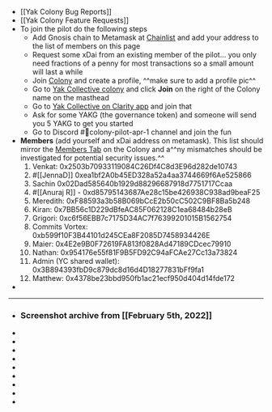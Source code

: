 - [[Yak Colony Bug Reports]]
- [[Yak Colony Feature Requests]]
- To join the pilot do the following steps
    - Add Gnosis chain to Metamask at [Chainlist](https://chainlist.org) and add your address to the list of members on this page
    - Request some xDai from an existing member of the pilot... you only need fractions of a penny for most transactions so a small amount will last a while
    - Join [Colony](https://colony.io/) and create a profile, ^^make sure to add a profile pic^^
    - Go to [Yak Collective colony](https://xdai.colony.io/colony/yakcollective) and click **Join** on the right of the Colony name on the masthead
    - Go to [Yak Collective on Clarity app](https://app.clarity.so/invite-link/N7MiFrMThG) and join that
    - Ask for some YAKG (the governance token) and someone will send you 5 YAKG to get you started
    - Go to Discord #🎪colony-pilot-apr-1 channel and join the fun
- **Members** (add yourself and xDai address on metamask). This list should mirror the [Members Tab](https://xdai.colony.io/colony/yakcollective/members) on the Colony and a^^ny mismatches should be investigated for potential security issues.^^
    1. Venkat: 0x2503b70933119084C26Df4C8d3E96d282de10743
    2. #[[JennaD]] 0xea1bf2A0b45ED328a52a4aa3744669f6Ae525866
    3. Sachin 0x02Dad585640b1929d88296687918d7751717Ccaa
    4. #[[Anuraj R]] - 0xd85795143687Ae28c15be426938C938ad9beaF25
    5. Meredith: 0xF88593a3b58B069bCcE2b50cC502C9BF8Ba5b248
    6. Kiran: 0x7BB56c1D229dBfeAC85F062128C1ea68484b28eB
    7. Grigori: 0xc6f56EBB7c7175D34AC7f76399201015B1562754
    8. Commits Vortex: 0xb599f10F3B44101d245CEa8F2085D7458934426E
    9. Maier: 0x4E2e9B0F72619FA813f0828Ad47189CDcec79910
    10. Nathan: 0x954176e55f81F9B5FD92C94aFCAe27Cc13a73824
    11. Admin (YC shared wallet): 0x3B894393fbD9c879dc8d16d4D18277831bFf9fa1
    12. Matthew: 0x4378be23bbd950fb1ac21ecf950d404d14fde172
- 
- ---
- ### Screenshot archive from [[February 5th, 2022]]
- 
- 
- 
- 
- 
- 
- 
- 
- 
